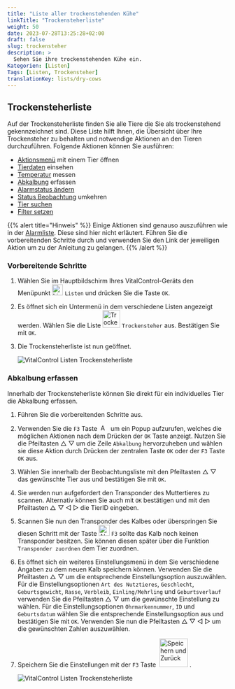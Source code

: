 ```yaml
---
title: "Liste aller trockenstehenden Kühe"
linkTitle: "Trockensteherliste"
weight: 50
date: 2023-07-28T13:25:28+02:00
draft: false
slug: trockensteher
description: >
  Sehen Sie ihre trockenstehenden Kühe ein.
Kategorien: [Listen]
Tags: [Listen, Trockensteher]
translationKey: lists/dry-cows
---
```

## Trockensteherliste

Auf der Trockensteherliste finden Sie alle Tiere die Sie als trockenstehend gekennzeichnet sind. Diese Liste hilft Ihnen, die Übersicht über Ihre Trockensteher zu behalten und notwendige Aktionen an den Tieren durchzuführen. Folgende Aktionen können Sie ausführen:

- [Aktionsmenü](../alarm/#aktionsmen%C3%BC-mit-einem-tier-%C3%B6ffnen) mit einem Tier öffnen
- [Tierdaten](../alarm/#tierdaten-einsehen) einsehen
- [Temperatur](../alarm/#temperatur-messen) messen
- [Abkalbung](../trockensteher/#abkalbung-erfassen) erfassen
- [Alarmstatus ändern](../beobachtung/#alarmstatus-%C3%A4ndern)
- [Status Beobachtung](../alarm/#status-beobachtung-umkehren) umkehren
- [Tier suchen](../alarm/#tier-suchen)
- [Filter setzen](../alarm/#filter-setzen)

{{% alert title="Hinweis" %}}
Einige Aktionen sind genauso auszuführen wie in der [Alarmliste](../alarm/). Diese sind hier nicht erläutert. Führen Sie die vorbereitenden Schritte durch und verwenden Sie den Link der jeweiligen Aktion um zu der Anleitung zu gelangen.
{{% /alert %}}

### Vorbereitende Schritte

1. Wählen Sie im Hauptbildschirm Ihres VitalControl-Geräts den Menüpunkt <img src="/icons/listen.svg" width="25" align="bottom" alt="Listen" /> `Listen` und drücken Sie die Taste `OK`.

2. Es öffnet sich ein Untermenü in dem verschiedene Listen angezeigt werden. Wählen Sie die Liste <img src="/icons/lists/drycows.svg" width="40" align="bottom" alt="Trockensteher" /> `Trockensteher` aus. Bestätigen Sie mit `OK`.

3. Die Trockensteherliste ist nun geöffnet.

   ![VitalControl Listen Trockensteherliste](../bilder/vorbereitendeschritte5.png "Vorbereitende Schritte")

### Abkalbung erfassen

Innerhalb der Trockensteherliste können Sie direkt für ein individuelles Tier die Abkalbung erfassen.

1. Führen Sie die vorbereitenden Schritte aus.

2. Verwenden Sie die `F3` Taste &nbsp;<img src="/icons/footer/open-popup.svg" width="15" align="bottom" alt="Aufruf Popup" />&nbsp; um ein Popup aufzurufen, welches die möglichen Aktionen nach dem Drücken der `OK` Taste anzeigt. Nutzen Sie die Pfeiltasten △ ▽ um die Zeile `Abkalbung` hervorzuheben und wählen sie diese Aktion durch Drücken der zentralen Taste `OK` oder der `F3` Taste `OK` aus.

3. Wählen Sie innerhalb der Beobachtungsliste mit den Pfeiltasten △ ▽ das gewünschte Tier aus und bestätigen Sie mit `OK`.

4. Sie werden nun aufgefordert den Transponder des Muttertieres zu scannen. Alternativ können Sie auch mit `OK` bestätigen und mit den Pfeiltasten △ ▽ ◁ ▷ die TierID eingeben.

5. Scannen Sie nun den Transponder des Kalbes oder überspringen Sie diesen Schritt mit der Taste <img src="/icons/break.svg" width="25" align="bottom" alt="Abbrechen" /> `F3` sollte das Kalb noch keinen Transponder besitzen. Sie können diesen später über die Funktion `Transponder zuordnen` dem Tier zuordnen.

6. Es öffnet sich ein weiteres Einstellungsmenü in dem Sie verschiedene Angaben zu dem neuen Kalb speichern können. Verwenden Sie die Pfeiltasten △ ▽ um die entsprechende Einstellungsoption auszuwählen. Für die Einstellungsoptionen `Art des Nutztieres`, `Geschlecht`, `Geburtsgewicht`, `Rasse`, `Verbleib`, `Einling/Mehrling` und `Geburtsverlauf` verwenden Sie die Pfeiltasten △ ▽ um die gewünschte Einstellung zu wählen. Für die Einstellungsoptionen `Ohrmarkennummer`, `ID` und `Geburtsdatum` wählen Sie die entsprechende Einstellungsoption aus und bestätigen Sie mit `OK`. Verwenden Sie nun die Pfeiltasten △ ▽ ◁ ▷ um die gewünschten Zahlen auszuwählen.

7. Speichern Sie die Einstellungen mit der `F3` Taste &nbsp;<img src="/icons/footer/save_exit.svg" width="65" align="bottom" alt="Speichern und Zurück" />&nbsp;.

   ![VitalControl Listen Trockensteherliste](../bilder/abkalbung.png "Abkalbung erfassen")
